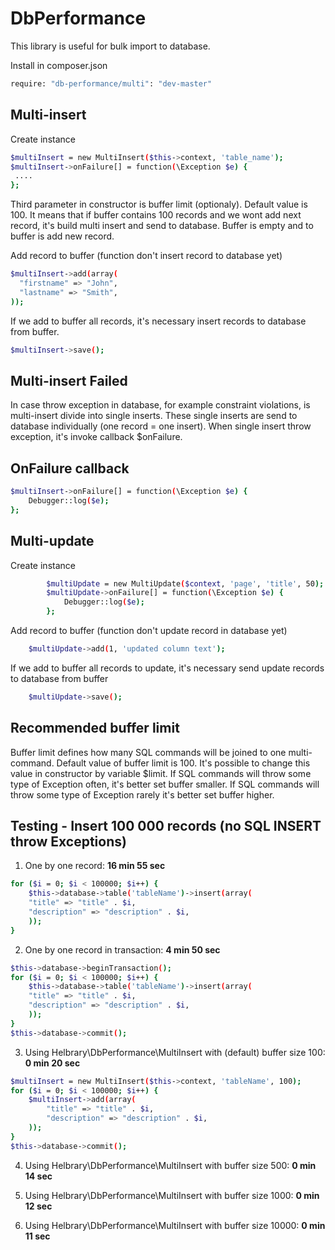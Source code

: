 # DbPerformance

This library is useful for bulk import to database.

Install in composer.json
```sh
require: "db-performance/multi": "dev-master"
```
Multi-insert
------------

Create instance
```sh
$multiInsert = new MultiInsert($this->context, 'table_name');
$multiInsert->onFailure[] = function(\Exception $e) {
 ....
};
```

Third parameter in constructor is buffer limit (optionaly). Default value is 100. 
It means that if buffer contains 100 records and we wont add next record, it's build multi insert and send to database.
Buffer is empty and to buffer is add new record.

Add record to buffer (function don't insert record to database yet)
```sh
$multiInsert->add(array(
  "firstname" => "John",
  "lastname" => "Smith",
));
```

If we add to buffer all records, it's necessary insert records to database from buffer.

```sh
$multiInsert->save();
```

Multi-insert Failed
------------

In case throw exception in database, for example constraint violations, is multi-insert divide into single inserts. 
These single inserts are send to database individually (one record = one insert).
When single insert throw exception, it's invoke callback $onFailure.

OnFailure callback
------------
```sh
$multiInsert->onFailure[] = function(\Exception $e) {
	Debugger::log($e);
};
```

Multi-update
------------

Create instance
```sh
		$multiUpdate = new MultiUpdate($context, 'page', 'title', 50);
		$multiUpdate->onFailure[] = function(\Exception $e) {
			Debugger::log($e);
		};
```

Add record to buffer (function don't update record in database yet)
```sh
	$multiUpdate->add(1, 'updated column text');
```

If we add to buffer all records to update, it's necessary send update records to database from buffer
```sh
	$multiUpdate->save();
```

Recommended buffer limit
------------

Buffer limit defines how many SQL commands will be joined to one multi-command. Default value of buffer limit is 100.
It's possible to change this value in constructor by variable $limit.
If SQL commands will throw some type of Exception often, it's better set buffer smaller.
If SQL commands will throw some type of Exception rarely it's better set buffer higher.

Testing - Insert 100 000 records (no SQL INSERT throw Exceptions)
------------
1) One by one record: **16 min 55 sec**
```sh
for ($i = 0; $i < 100000; $i++) {
	$this->database->table('tableName')->insert(array(
	"title" => "title" . $i,
	"description" => "description" . $i,
	));
}
```

2) One by one record in transaction: **4 min 50 sec**

```sh
$this->database->beginTransaction();
for ($i = 0; $i < 100000; $i++) {
	$this->database->table('tableName')->insert(array(
	"title" => "title" . $i,
	"description" => "description" . $i,
	));
}
$this->database->commit();
```

3) Using Helbrary\DbPerformance\MultiInsert with (default) buffer size 100: **0 min 20 sec**
```sh
$multiInsert = new MultiInsert($this->context, 'tableName', 100);
for ($i = 0; $i < 100000; $i++) {
	$multiInsert->add(array(
		"title" => "title" . $i,
		"description" => "description" . $i,
	));
}
$this->database->commit();
```

4) Using Helbrary\DbPerformance\MultiInsert with buffer size 500: **0 min 14 sec**

5) Using Helbrary\DbPerformance\MultiInsert with buffer size 1000: **0 min 12 sec**

6) Using Helbrary\DbPerformance\MultiInsert with buffer size 10000: **0 min 11 sec**
